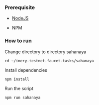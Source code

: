### Prerequisite

- [NodeJS](https://nodejs.org/en/)

- NPM

### How to run

Change directory to directory sahanaya

```shell
cd ~/inery-testnet-faucet-tasks/sahanaya
```

Install dependencies

```shell
npm install
```

Run the script

```
npm run sahanaya
```

